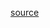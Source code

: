 [source](https://github.com/kossidts/react-stockcharts/blob/master/docs/lib/charts/CandleStickChartWithZoomPan.js) <!-- , [codesandbox](https://codesandbox.io/s/github/rrag/react-stockcharts-examples2/tree/master/examples/CandleStickChartWithZoomPan) -->
